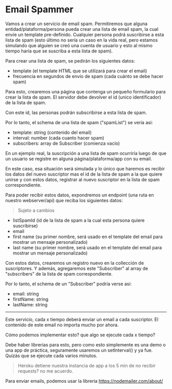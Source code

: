 # Email Spammer

Vamos a crear un servicio de email spam. Permitiremos que alguna entidad/plataforma/persona pueda crear una lista de email spam, la cual envíe un template pre-definido. Cualquier persona podrá suscribirse a esta lista de spam (esto último no sería un caso en la vida real, pero estamos simulando que alguien se creó una cuenta de usuario y esto al mismo tiempo haría que se suscriba a esta lista de spam). 

Para crear una lista de spam, se pedirán los siguientes datos:

- template (el template HTML que se utilizará para crear el email)
- frecuencia en segundos de envío de spam (cada cuánto se debe hacer spam)

Para esto, crearemos una página que contenga un pequeño formulario para crear la lista de spam. El servidor debe devolver el id (unico identificador) de la lista de spam.

Con este id, las personas podrán subscribirse a esta lista de spam.

Por lo tanto, el schema de una lista de spam ("spamList") se vería asi:

- template: string (contenido del email)
- interval: number (cada cuanto hacer spam)
- subscribers: array de Subscriber (comienza vacío)

En un ejemplo real, la suscripción a una lista de spam ocurriría luego de que un usuario se registre en alguna página/plataforma/app con su email. 

En este caso, esa situación será simulada y lo único que haremos es recibir los datos del nuevo suscriptor mas el id de la lista de spam a la que quiere unirse y con estos datos, registrar al nuevo suscriptor en la lista de spam correspondiente.

Para poder recibir estos datos, expondremos un endpoint (una ruta en nuestro webserver/api) que reciba los siguientes datos:

> Sujeto a cambios

- listSpamId (id de la lista de spam a la cual esta persona quiere suscribirse)
- email 
- first name (su primer nombre, será usado en el template del email para mostrar un mensaje personalizado)
- last name (su primer nombre, será usado en el template del email para mostrar un mensaje personalizado)

Con estos datos, crearemos un registro nuevo en la collección de suscriptores. Y además, agregaremos este "Subscriber" al array de "subscribers" de la lista de spam correspondiente.

Por lo tanto, el schema de un "Subscriber" podría verse asi:

- email: string
- firstName: string
- lastName: string

---

Este servicio, cada x tiempo deberá enviar un email a cada suscriptor. El contenido de este email no importa mucho por ahora.

Cómo podemos implementar esto? que algo se ejecute cada x tiempo? 

Debe haber librerias para esto, pero como esto simplemente es una demo o una app de práctica, seguramente usaremos 
un setInterval() y ya fue. Quizás que se ejecute cada varios minutos. 

> Heroku detiene nuestra instancia de app a los 5 min de no recibir requests? no me acuerdo.

Para enviar emails, podemos usar la libreria https://nodemailer.com/about/